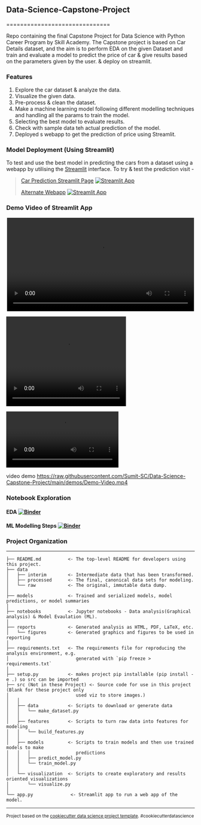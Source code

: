 ## Data-Science-Capstone-Project
==============================

Repo containing the final Capstone Project for Data Science with Python Career Program by Skill Academy. The Capstone project is based on Car Details dataset, and the aim is to perform EDA on the given Dataset and train and evaluate a model to predict the price of car & give results based on the parameters given by the user. & deploy on streamlit.


### Features

1. Explore the car dataset & analyze the data.
2. Visualize the given data.
3. Pre-process & clean the dataset.
4. Make a machine learning model following different modelling techniques and handling all the params to train the model.
5. Selecting the best model to evaluate results.
6. Check with sample data teh actual prediction of the model.
7. Deployed s webapp to get the prediction of price using Streamlit.

### Model Deployment (Using Streamlit)

To test and use the best model in predicting the cars from a dataset using a webapp by utilising the [Streamlit](https://streamlit.io/) interface.
To try & test the prediction visit -

<!-- [Car Prediction Streamlit Page](https://mitsu-ds-capstone-project.streamlit.app/) or
> 
> [Alternate WebApp]([![Streamlit App](https://static.streamlit.io/badges/streamlit_badge_black_white.svg)](https://sumit-ml-capstone-project.streamlit.app/))
-->
> <a href="url">Car Prediction Streamlit Page</a> <a href="https://mitsu-ds-capstone-project.streamlit.app/"><img src="https://static.streamlit.io/badges/streamlit_badge_black_white.svg" alt="Streamlit App"></a>
>
> 
> <a href="url">Alternate Webapp</a> <a href="https://sumit-ml-capstone-project.streamlit.app/"><img src="https://static.streamlit.io/badges/streamlit_badge_black_white.svg" alt="Streamlit App"></a>

### Demo Video of Streamlit App

<p align="center">
  <video src="demos/Demo-Video.mp4" width="500px"></video>
</p>

<video src="demos/Demo-Video.mp4" width="320" height="240" controls></video>

![Demo](demos/Demo-Video.mp4)

video demo 
https://raw.githubusercontent.com/Sumit-SC/Data-Science-Capstone-Project/main/demos/Demo-Video.mp4

### Notebook Exploration

#### EDA  [![Binder](https://mybinder.org/badge_logo.svg)](https://mybinder.org/v2/gh/Sumit-SC/Data-Science-Capstone-Project/HEAD?labpath=%2Fnotebooks%2FUsed_Cars_DA%28Graphical%2526Cleaning%29.ipynb)

#### ML Modelling Steps [![Binder](https://mybinder.org/badge_logo.svg)](https://nbviewer.org/github/Sumit-SC/Data-Science-Capstone-Project/blob/main/notebooks/Used_Cars_ML.ipynb)
### Project Organization

------------

    ├── README.md          <- The top-level README for developers using this project.
    ├── data
    │   ├── interim        <- Intermediate data that has been transformed.
    │   ├── processed      <- The final, canonical data sets for modeling.
    │   └── raw            <- The original, immutable data dump.
    │
    ├── models             <- Trained and serialized models, model predictions, or model summaries
    │
    ├── notebooks          <- Jupyter notebooks - Data analysis(Graphical analysis) & Model Evaulation (ML).
    │
    ├── reports            <- Generated analysis as HTML, PDF, LaTeX, etc.
    │   └── figures        <- Generated graphics and figures to be used in reporting
    │
    ├── requirements.txt   <- The requirements file for reproducing the analysis environment, e.g.
    │                         generated with `pip freeze > requirements.txt`
    │
    ├── setup.py           <- makes project pip installable (pip install -e .) so src can be imported
    ├── src (Not in these Project) <- Source code for use in this project (Blank for these project only
    │                         used viz to store images.)
    │   │
    │   ├── data           <- Scripts to download or generate data
    │   │   └── make_dataset.py
    │   │
    │   ├── features       <- Scripts to turn raw data into features for modeling
    │   │   └── build_features.py
    │   │
    │   ├── models         <- Scripts to train models and then use trained models to make
    │   │   │                 predictions
    │   │   ├── predict_model.py
    │   │   └── train_model.py
    │   │
    │   └── visualization  <- Scripts to create exploratory and results oriented visualizations
    │       └── visualize.py
    │
    └── app.py              <- Streamlit app to run a web app of the model.


--------

<p><small>Project based on the <a target="_blank" href="https://drivendata.github.io/cookiecutter-data-science/">cookiecutter data science project template</a>. #cookiecutterdatascience</small></p>

